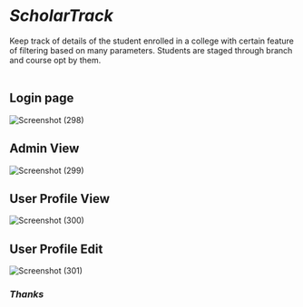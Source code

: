 #  ***ScholarTrack*** 
Keep track of details of the student enrolled in a college with certain feature of filtering based on many parameters.
Students are staged through branch and course opt by them.
<br>
<br>
## Login page
![Screenshot (298)](https://github.com/0203nilesh/ScholarTrack/assets/95562518/6b77f3d1-21fb-4cd5-b5cc-ab5eb0fae23a)

## Admin View
![Screenshot (299)](https://github.com/0203nilesh/ScholarTrack/assets/95562518/9480ef76-703d-47a6-8a73-5a83ae26f4c4)

## User Profile View
![Screenshot (300)](https://github.com/0203nilesh/ScholarTrack/assets/95562518/8faeabec-0456-4cf0-9b4c-3eb251216766)

## User Profile Edit
![Screenshot (301)](https://github.com/0203nilesh/ScholarTrack/assets/95562518/01690da5-fa1e-42d3-92e0-d518a4e2aaec)

### ***Thanks***

